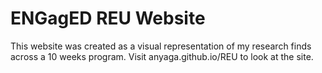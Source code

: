  # ENGagED REU Website

This website was created as a visual representation of my research finds across a 10 weeks program. Visit anyaga.github.io/REU to look at the site.
